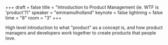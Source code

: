 +++
draft = false
title = "Introduction to Product Management (ie. WTF is 'product'?)"
speaker = "emmamulholland"
keynote = false
lightning = false
time = "8"
room = "3"
+++

High level introduction to what "product" as a concept is, and how product managers and developers work together to create products that people love.
